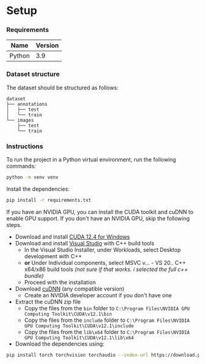 # Setup

### Requirements

| Name   | Version |
|--------|---------|
| Python | 3.9     |

### Dataset structure

The dataset should be structured as follows:

```
dataset
├── annotations
│   ├── test
│   └── train
└── images
    ├── test
    └── train
```

### Instructions

To run the project in a Python virtual environment, run the following commands:

```bash
python -m venv venv
```

Install the dependencies:

```bash
pip install -r requirements.txt
```

If you have an NVIDIA GPU, you can install the CUDA toolkit and cuDNN to enable GPU support. If you don't have an NVIDIA GPU, skip the following steps.

- Download and install [CUDA 12.4 for Windows](https://developer.nvidia.com/cuda-12-4-0-download-archive)
- Download and install [Visual Studio](https://visualstudio.microsoft.com/) with C++ build tools
    - In the Visual Studio Installer, under Workloads, select Desktop development with C++
    - **or** Under Individual components, select MSVC v... - VS 20.. C++ x64/x86 build tools *(not sure if that works. i selected the full c++ bundle)*
    - Proceed with the installation
- Download [cuDNN](https://developer.nvidia.com/rdp/cudnn-download) (any compatible version)
    - Create an NVIDIA developer account if you don't have one
- Extract the cuDNN zip file
    - Copy the files from the `bin` folder to `C:\Program Files\NVIDIA GPU Computing Toolkit\CUDA\v12.1\bin`
    - Copy the files from the `include` folder to `C:\Program Files\NVIDIA GPU Computing Toolkit\CUDA\v12.1\include`
    - Copy the files from the `lib\x64` folder to `C:\Program Files\NVIDIA GPU Computing Toolkit\CUDA\v12.1\lib\x64`
- Download the dependencies using:

```bash
pip install torch torchvision torchaudio --index-url https://download.pytorch.org/whl/cu124
```
